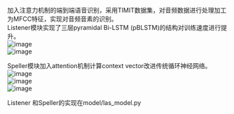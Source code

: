 加入注意力机制的端到端语音识别，采用TIMIT数据集，对音频数据进行处理加工为MFCC特征，实现对音频音素的识别。  
Listener模块实现了三层pyramidal Bi-LSTM (pBLSTM)的结构对训练速度进行提升。  
![image](https://user-images.githubusercontent.com/78432083/109354819-55e0a280-78b9-11eb-9f17-ab5372653d17.png)  
![image](https://user-images.githubusercontent.com/78432083/109354882-6ee95380-78b9-11eb-92b1-f21315528f4d.png)  

Speller模块加入attention机制计算context vector改进传统循环神经网络。    
![image](https://user-images.githubusercontent.com/78432083/109354940-7f013300-78b9-11eb-9959-6a57e073d6e6.png)  
![image](https://user-images.githubusercontent.com/78432083/109354971-87596e00-78b9-11eb-9034-ab28d776b978.png)  
 ![image](https://user-images.githubusercontent.com/78432083/109354995-8e807c00-78b9-11eb-96cb-0b4fccec7a0d.png)  

Listener 和Speller的实现在model/las_model.py
